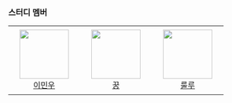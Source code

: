 ### 스터디 멤버

<table>
    <tr height="140px">
        <td align="center" width="130px">
            <a href="https://github.com/minwoo9629"><img height="100px" width="100px" src="https://avatars.githubusercontent.com/u/46440898?v=4"/></a>
            <br />
            <a href="https://github.com/minwoo9629">이민우</a>
        </td>
        <td align="center" width="130px">
            <a href="kiki932314@gmail.com"><img height="100px" width="100px" src=""/></a>
            <br />
            <a href="https://github.com/chasonghui">꿍</a>
        </td>
        <td align="center" width="130px">
            <a href="yeonj99@naver.com"><img height="100px" width="100px" src=""/></a>
            <br />
            <a href="https://github.com/cornsilk-tea">룰루</a>
        </td>
    </tr>
</table>

